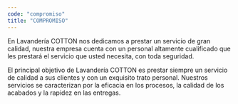 ```yaml
---
code: "compromiso"
title: "COMPROMISO"
---
```


En Lavandería COTTON nos dedicamos a prestar un servicio de gran calidad, nuestra empresa cuenta con un personal altamente cualificado que les prestará el servicio que usted necesita, con toda seguridad.

El principal objetivo de Lavandería COTTON es prestar siempre un servicio de calidad a sus clientes y con un exquisito trato personal.
Nuestros servicios se caracterizan por la eficacia en los procesos, la calidad de los acabados y la rapidez en las entregas.